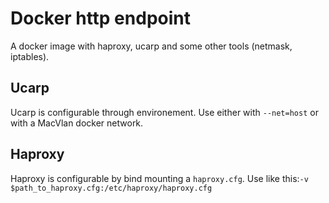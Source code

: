# Docker http endpoint

A docker image with haproxy, ucarp and some other tools (netmask, iptables).

## Ucarp

Ucarp is configurable through environement.
Use either with `--net=host` or with a MacVlan docker network.

## Haproxy

Haproxy is configurable by bind mounting a `haproxy.cfg`. Use like this:`-v $path_to_haproxy.cfg:/etc/haproxy/haproxy.cfg`

